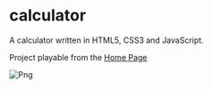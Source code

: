 # calculator
A calculator written in HTML5, CSS3 and JavaScript.

Project playable from the [Home Page](https://danielecampione.github.io/)

![Png](https://i.ibb.co/wcfNtMx/screenshot.png)
